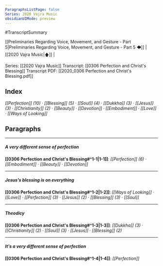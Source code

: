 ```yaml
---
ParagraphsListPage: false
Series: 2020 Vajra Music
obsidianUIMode: preview
---
```

#TranscriptSummary

[[Preliminaries Regarding Voice, Movement, and Gesture - Part 5|Preliminaries Regarding Voice, Movement, and Gesture - Part 5 🡄]] | [[2020 Vajra Music|🡅]] | 

Series: [[2020 Vajra Music]]
Transcript: [[0306 Perfection and Christ's Blessing]]
Transcript PDF: [[2020_0306 Perfection and Christ's Blessing.pdf]]

## Index
<span class="counts">_[[Perfection]] (10) · [[Blessing]] (5) · [[Soul]] (4) · [[Dukkha]] (3) · [[Jesus]] (3) · [[Christianity]] (2) · [[Beauty]] · [[Devotion]] · [[Embodiment]] · [[Love]] · [[Ways of Looking]]_</span>
<br/>

## Paragraphs
---
##### A very different sense of perfection
<span class="counts">**[[0306 Perfection and Christ's Blessing#^1-1|1-1]]**: _[[Perfection]] (6) · [[Embodiment]] · [[Beauty]] · [[Devotion]]_</span>

---
##### Jesus's blessing is on everything
<span class="counts">**[[0306 Perfection and Christ's Blessing#^1-2|1-2]]**: _[[Ways of Looking]] · [[Love]] · [[Perfection]] (3) · [[Jesus]] (2) · [[Blessing]] (3) · [[Soul]]_</span>

---
##### Theodicy
<span class="counts">**[[0306 Perfection and Christ's Blessing#^1-3|1-3]]**: _[[Dukkha]] (3) · [[Christianity]] (2) · [[Soul]] (3) · [[Jesus]] · [[Blessing]] (2)_</span>

---
##### It's a very different sense of perfection
<span class="counts">**[[0306 Perfection and Christ's Blessing#^1-4|1-4]]**: _[[Perfection]]_</span>
